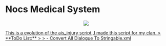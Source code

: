 # Nocs Medical System
<p align="center">
    <a href="https://github.com/kaso2mod/Nocs_Medical_System">
        <img src="https://img.shields.io/badge/version-1.0.0-blue.svg"
    </a>
</p>
This is a evolution of the ais_injury script ,I made this script for my clan.
> **ToDo List:**
>  
> - Convert All Dialogue To Stringable.xml
